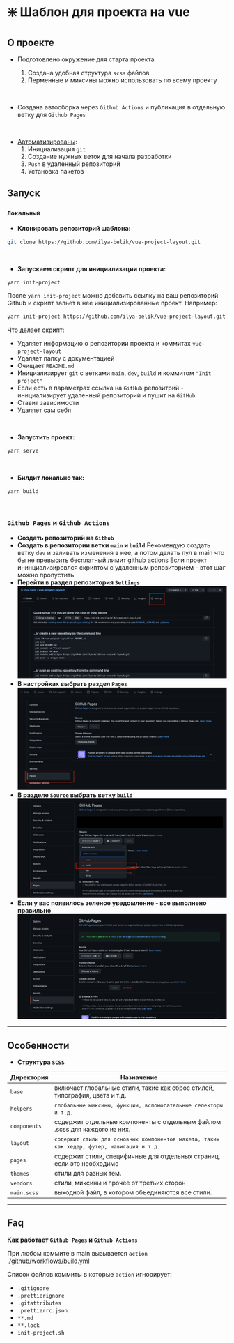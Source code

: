 # ❇️ Шаблон для проекта на vue

## О проекте

- Подготовлено окружение для старта проекта

  1. Создана удобная структура `scss` файлов
  2. Перменные и миксины можно использовать по всему проекту

</br>

- Создана автосборка через `Github Actions` и публикация в отдельную ветку для `Github Pages`

</br>

- [Автоматизированы](#init-project):
  1. Инициализация `git`
  2. Создание нужных веток для начала разработки
  3. `Push` в удаленный репозиторий
  4. Установка пакетов

## Запуск

### `Локальный`

- **Клонировать репозиторий шаблона:**

```bash
git clone https://github.com/ilya-belik/vue-project-layout.git
```

<br />

- <a name="init-project">**Запускаем скрипт для инициализации проекта:**</a>

```bash
yarn init-project
```

После `yarn init-project` можно добавить ссылку на ваш репозиторий Github и скрипт зальет в нее
инициализированные проект. Например:

```bash
yarn init-project https://github.com/ilya-belik/vue-project-layout.git
```

Что делает скрипт:

- Удаляет информацию о репозитории проекта и коммитах `vue-project-layout`
- Удаляет папку с документацией
- Очищает `README.md`
- Инициализирует `git` c ветками `main`, `dev`, `build` и коммитом `"Init project"`
- Если есть в параметрах ссылка на `GitHub` репозитрий - инициализирует удаленный репозиторий и
  пушит на `GitHub`
- Ставит зависимости
- Удаляет сам себя

<br />

- **Запустить проект:**

```bash
yarn serve
```

<br />

- **Билдит локально так:**

```bash
yarn build
```

<br />

### `Github Pages` и `Github Actions`

- **Создать репозиторий на `Github`**
- **Создать в репозитории ветки `main` и `build`** Рекомендую создать ветку `dev` и заливать
  изменения в нее, а потом делать пул в main что бы не превысить бесплатный лимит github actions
  Если проект ининциализировлся скриптом с удаленным репозиторием - этот шаг можно пропустить
- **Перейти в раздел репозитория `Settings`** ![Settings](./docs/settings.png)
- **В настройках выбрать раздел `Pages`** ![Pages](./docs/pages.png)
- **В разделе `Source` выбрать ветку `build`** ![Source](./docs/build.png)
- **Если у вас появилось зеленое уведомление - все выполнено правильно**
  ![Notify](./docs/notify.png)

---

## Особенности

- **Структура `SCSS`**

| Директория   | Назначение                                                                                 |
| ------------ | ------------------------------------------------------------------------------------------ |
| `base`       | включает глобальные стили, такие как сброс стилей, типография, цвета и т.д.                |
| `helpers`    | `глобальные миксины, функции, вспомогательные селекторы и т.д.`                            |
| `components` | содержит отдельные компоненты с отдельным файлом .scss для каждого из них.                 |
| `layout`     | `содержит стили для основных компонентов макета, таких как хедер, футер, навигация и т.д.` |
| `pages`      | содержит стили, специфичные для отдельных страниц, если это необходимо                     |
| `themes`     | стили для разных тем.                                                                      |
| `vendors`    | стили, миксины и прочее от третьих сторон                                                  |
| `main.scss`  | выходной файл, в котором объединяются все стили.                                           |

---

## Faq

**Как работает `Github Pages` и `Github Actions`**

При любом коммите в main вызывается `action`
[./github/workflows/build.yml](./github/workflows/build.yml)

Список файлов коммиты в которые `action` игнорирует:

- `.gitignore`
- `.prettierignore`
- `.gitattributes`
- `.prettierrc.json`
- `**.md`
- `**.lock`
- `init-project.sh`
